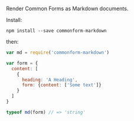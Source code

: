 Render Common Forms as Markdown documents.

Install:

```shellsession
npm install --save commonform-markdown
```

then:

```javascript
var md = require('commonform-markdown')

var form = {
  content: [
    {
      heading: 'A Heading',
      form: {content: ['Some text']}
    }
  ]
}

typeof md(form) // => 'string'
```
